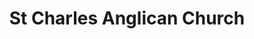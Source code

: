 ---
title: "St Charles Anglican Church"
denomination: "Anglican"
leader: ""
address: ""
suburb: ""
address-hint: ""
mailing: ""
phone: ""
email: ""
website: ""
services:
  - ""
office-hours:
  - "By appointment"
coordinates: 
  longitude: 149.16283610000005
  latitude: -21.1582395
---